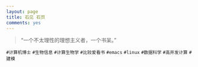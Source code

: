 ```yaml
---
layout: page
title: 石见 石页
comments: yes
---
```



> “一个不太理性的理想主义者，一个书呆。”

`#计算机博士`
`#生物信息`
`#计算生物学`
`#比较爱看书`
`#emacs`
`#linux`
`#数据科学`
`#高并发计算`
`#建模`
